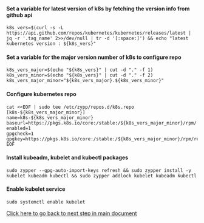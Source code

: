 #### Set a variable for latest version of k8s by fetching the version info from github api
```
k8s_vers=$(curl -s -L https://api.github.com/repos/kubernetes/kubernetes/releases/latest | jq -r '.tag_name' 2>>/dev/null | tr -d '[:space:]') && echo "latest kubernetes version : ${k8s_vers}"
```
#### Set a variable for the major version number of k8s to configure repo
```
k8s_vers_major=$(echo "${k8s_vers}" | cut -d "." -f 1)
k8s_vers_minor=$(echo "${k8s_vers}" | cut -d "." -f 2)
k8s_vers_major_minor="${k8s_vers_major}.${k8s_vers_minor}"
```
#### Configure kubernetes repo
```
cat <<EOF | sudo tee /etc/zypp/repos.d/k8s.repo
[k8s-${k8s_vers_major_minor}]
name=k8s-${k8s_vers_major_minor}
baseurl=https://pkgs.k8s.io/core:/stable:/${k8s_vers_major_minor}/rpm/
enabled=1
gpgcheck=1
gpgkey=https://pkgs.k8s.io/core:/stable:/${k8s_vers_major_minor}/rpm/repodata/repomd.xml.key
EOF
```
#### Install kubeadm, kubelet and kubectl packages
```
sudo zypper --gpg-auto-import-keys refresh && sudo zypper install -y kubelet kubeadm kubectl && sudo zypper addlock kubelet kubeadm kubectl
```
#### Enable kubelet service
```
sudo systemctl enable kubelet
```
[Click here to go back to next step in main document](manual-install-k8s-cluster.md#step-8-allow-networks-in-firewalld-if-running-in-case-of-redhat-based-or-suse-based-systems)
